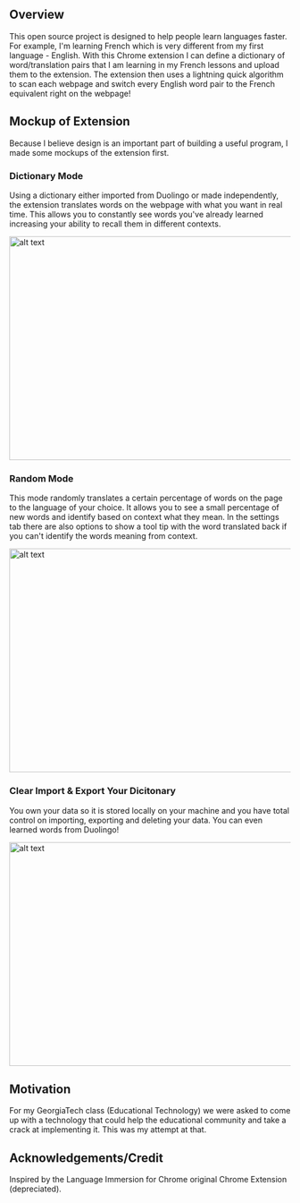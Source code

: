 ## Overview

This open source project is designed to help people learn languages faster. For example, I'm learning French which is very different from my first language - English. With this Chrome extension I can define a dictionary of word/translation pairs that I am learning in my French lessons and upload them to the extension. The extension then uses a lightning quick algorithm to scan each webpage and switch every English word pair to the French equivalent right on the webpage!

## Mockup of Extension

Because I believe design is an important part of building a useful program, I made some mockups of the extension first.

### Dictionary Mode
Using a dictionary either imported from Duolingo or made independently, the extension translates words on the webpage with what you want in real time. This allows you to constantly see words you've already learned increasing your ability to recall them in different contexts.

<img src="https://github.com/mmroczka/translation_extension/blob/master/my_test_extension/data/dictionary_mode.gif" alt="alt text" width="800" height="400">


### Random Mode

This mode randomly translates a certain percentage of words on the page to the language of your choice. It allows you to see a small percentage of new words and identify based on context what they mean. In the settings tab there are also options to show a tool tip with the word translated back if you can't identify the words meaning from context.

<img src="https://github.com/mmroczka/translation_extension/blob/master/my_test_extension/data/random_mode.gif" alt="alt text" width="800" height="400">

### Clear Import & Export Your Dicitonary

You own your data so it is stored locally on your machine and you have total control on importing, exporting and deleting your data. You can even learned words from Duolingo!

<img src="https://github.com/mmroczka/translation_extension/blob/master/my_test_extension/data/clear_import_export.gif" alt="alt text" width="800" height="400">

## Motivation

For my GeorgiaTech class (Educational Technology) we were asked to come up with a technology that could help the educational community and take a crack at implementing it. This was my attempt at that.

## Acknowledgements/Credit

Inspired by the Language Immersion for Chrome original Chrome Extension (depreciated).

